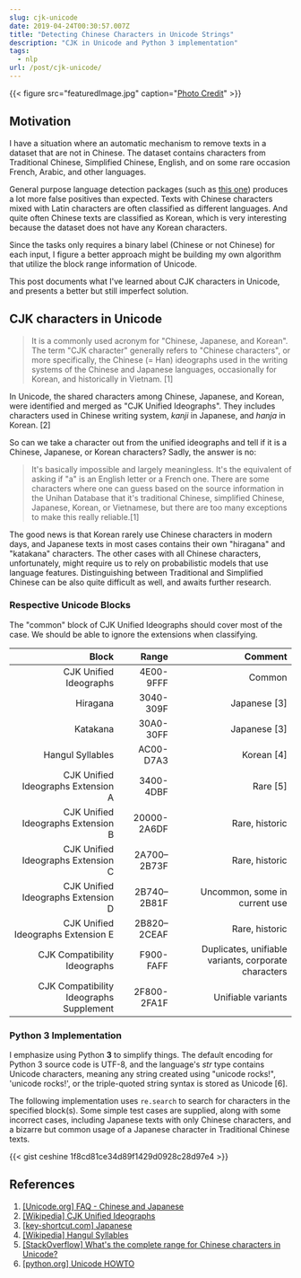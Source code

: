 ```yaml
---
slug: cjk-unicode
date: 2019-04-24T00:30:57.007Z
title: "Detecting Chinese Characters in Unicode Strings"
description: "CJK in Unicode and Python 3 implementation"
tags:
  - nlp
url: /post/cjk-unicode/
---
```


{{< figure src="featuredImage.jpg" caption="[Photo Credit](https://pixabay.com/photos/peach-blossom-landscape-spring-4119429/)" >}}

## Motivation

I have a situation where an automatic mechanism to remove texts in a dataset that are not in Chinese. The dataset contains characters from Traditional Chinese, Simplified Chinese, English, and on some rare occasion French, Arabic, and other languages.

General purpose language detection packages (such as [this one](https://pypi.org/project/langdetect/)) produces a lot more false positives than expected. Texts with Chinese characters mixed with Latin characters are often classified as different languages. And quite often Chinese texts are classified as Korean, which is very interesting because the dataset does not have any Korean characters.

Since the tasks only requires a binary label (Chinese or not Chinese) for each input, I figure a better approach might be building my own algorithm that utilize the block range information of Unicode.

This post documents what I've learned about CJK characters in Unicode, and presents a better but still imperfect solution.

## CJK characters in Unicode

> It is a commonly used acronym for "Chinese, Japanese, and Korean". The term "CJK character" generally refers to "Chinese characters", or more specifically, the Chinese (= Han) ideographs used in the writing systems of the Chinese and Japanese languages, occasionally for Korean, and historically in Vietnam. [1]

In Unicode, the shared characters among Chinese, Japanese, and Korean, were identified and merged as "CJK Unified Ideographs". They includes characters used in Chinese writing system, _kanji_ in Japanese, and _hanja_ in Korean. [2]

So can we take a character out from the unified ideographs and tell if it is a Chinese, Japanese, or Korean characters? Sadly, the answer is no:

> It's basically impossible and largely meaningless. It's the equivalent of asking if "a" is an English letter or a French one. There are some characters where one can guess based on the source information in the Unihan Database that it's traditional Chinese, simplified Chinese, Japanese, Korean, or Vietnamese, but there are too many exceptions to make this really reliable.[1]

The good news is that Korean rarely use Chinese characters in modern days, and Japanese texts in most cases contains their own "hiragana" and "katakana" characters. The other cases with all Chinese characters, unfortunately, might require us to rely on probabilistic models that use language features. Distinguishing between Traditional and Simplified Chinese can be also quite difficult as well, and awaits further research.

### Respective Unicode Blocks

The "common" block of CJK Unified Ideographs should cover most of the case. We should be able to ignore the extensions when classifying.

|                                   Block |       Range |                                              Comment |
| --------------------------------------: | ----------: | ---------------------------------------------------: |
|                  CJK Unified Ideographs |   4E00-9FFF |                                               Common |
|                                Hiragana |   3040-309F |                                         Japanese [3] |
|                                Katakana |   30A0-30FF |                                         Japanese [3] |
|                        Hangul Syllables |   AC00-D7A3 |                                           Korean [4] |
|      CJK Unified Ideographs Extension A |   3400-4DBF |                                             Rare [5] |
|      CJK Unified Ideographs Extension B | 20000-2A6DF |                                       Rare, historic |
|      CJK Unified Ideographs Extension C | 2A700–2B73F |                                       Rare, historic |
|      CJK Unified Ideographs Extension D | 2B740–2B81F |                        Uncommon, some in current use |
|      CJK Unified Ideographs Extension E | 2B820–2CEAF |                                       Rare, historic |
|            CJK Compatibility Ideographs |   F900-FAFF | Duplicates, unifiable variants, corporate characters |
| CJK Compatibility Ideographs Supplement | 2F800-2FA1F |                                   Unifiable variants |

### Python 3 Implementation

I emphasize using Python **3** to simplify things. The default encoding for Python 3 source code is UTF-8, and the language's _str_ type contains Unicode characters, meaning any string created using "unicode rocks!", 'unicode rocks!', or the triple-quoted string syntax is stored as Unicode [6].

The following implementation uses `re.search` to search for characters in the specified block(s). Some simple test cases are supplied, along with some incorrect cases, including Japanese texts with only Chinese characters, and a bizarre but common usage of a Japanese character in Traditional Chinese texts.

{{< gist ceshine 1f8cd81ce34d89f1429d0928c28d97e4 >}}

## References

1. [[Unicode.org] FAQ - Chinese and Japanese](http://www.unicode.org/faq/han_cjk.html)
1. [[Wikipedia] CJK Unified Ideographs](https://www.wikiwand.com/en/CJK_Unified_Ideographs)
1. [[key-shortcut.com] Japanese](https://www.key-shortcut.com/en/writing-systems/%E3%81%B2%E3%82%89%E3%81%8C%E3%81%AA-japanese/)
1. [[Wikipedia] Hangul Syllables](https://www.wikiwand.com/en/Hangul_Syllables)
1. [[StackOverflow] What's the complete range for Chinese characters in Unicode?](https://stackoverflow.com/questions/1366068/whats-the-complete-range-for-chinese-characters-in-unicode)
1. [[python.org] Unicode HOWTO](https://docs.python.org/3.7/howto/unicode.html)
